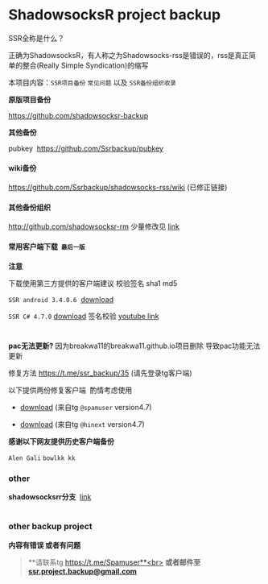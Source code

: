 <h1>ShadowsocksR project backup</h1>

SSR全称是什么？

正确为ShadowsocksR，有人称之为Shadowsocks-rss是错误的，rss是真正简单的整合(Really Simple Syndication)的缩写

本项目内容：`SSR项目备份` `常见问题` 以及 `SSR备份组织收录`

**原版项目备份**  

https://github.com/shadowsocksr-backup
 
**其他备份**

pubkey  https://github.com/Ssrbackup/pubkey

#### wiki备份

https://github.com/Ssrbackup/shadowsocks-rss/wiki  (已修正链接)

#### 其他备份组织

 http://github.com/shadowsocksr-rm  少量修改见 [link](https://github.com/ssrbackup/shadowsocks-rss/issues/4) 

#### 常用客户端下载  ```最后一版```

**注意**

下载使用第三方提供的客户端建议 校验签名 sha1 md5

```SSR android 3.4.0.6```  [download](https://github.com/SSRbackup/shadowsocks-rss/raw/master/android-history/ssr_3.4.0.6.apk) 

``` SSR C# 4.7.0 ``` [download](https://github.com/SSRbackup/shadowsocks-rss/blob/master/win-history/ShadowsocksR-4.7.0-win.7z) 签名校验 [youtube link](https://youtu.be/LLuUTQgEIJ4)
<h1></h1>
<b>pac无法更新?</b>  因为breakwa11的breakwa11.github.io项目删除 导致pac功能无法更新

修复方法 https://t.me/ssr_backup/35 (请先登录tg客户端)

以下提供两份修复客户端  酌情考虑使用

- [download](https://raw.githubusercontent.com/Ssrbackup/shadowsocks-rss/master/Revision/ShadowsocksR.zip) (来自tg `@spamuser` version4.7)

- [download](https://raw.githubusercontent.com/Ssrbackup/shadowsocks-rss/master/Revision/shadowsocksR.zip) (来自tg `@hinext` version4.7)

**感谢以下网友提供历史客户端备份**

```Alen Gali``` ```bowlkk kk```	

### other

**shadowsocksrr分支**  [link](https://github.com/shadowsocksrr)

<h1></h1>

### other backup project

**内容有错误 或者有问题**
>**请联系tg https://t.me/Spamuser**<br>
**或者邮件至 ssr.project.backup@gmail.com**

